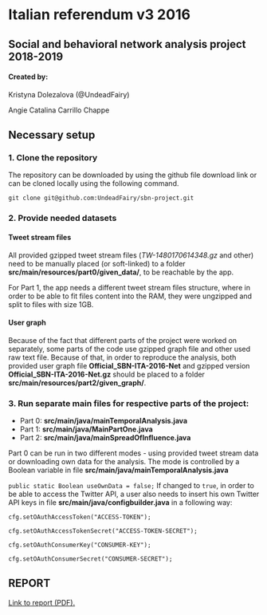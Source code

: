 # Italian referendum v3 2016 

## Social and behavioral network analysis project 2018-2019

#### Created by:
Kristyna Dolezalova (@UndeadFairy)

Angie Catalina Carrillo Chappe

## Necessary setup

### 1. Clone the repository
The repository can be downloaded by using the github file download link or can be cloned locally using the following command.
```
git clone git@github.com:UndeadFairy/sbn-project.git
```

### 2. Provide needed datasets

#### Tweet stream files

All provided gzipped tweet stream files (*TW-1480170614348.gz* and other) need to be manually placed (or soft-linked) to a folder **src/main/resources/part0/given_data/**, to be reachable by the app.

For Part 1, the app needs a different tweet stream files structure, where in order to be able to fit files content into the RAM, they were ungzipped and split to files with size 1GB.
#### User graph

Because of the fact that different parts of the project were worked on separately, some parts of the code use gzipped graph file and other used raw text file. Because of that, in order to reproduce the analysis, both provided user graph file **Official_SBN-ITA-2016-Net** and gzipped version **Official_SBN-ITA-2016-Net.gz** should be placed to a folder **src/main/resources/part2/given_graph/**.

### 3. Run separate main files for respective parts of the project: 
- Part 0: **src/main/java/mainTemporalAnalysis.java**
- Part 1: **src/main/java/MainPartOne.java**
- Part 2: **src/main/java/mainSpreadOfInfluence.java**

Part 0 can be run in two different modes - using provided tweet stream data or downloading own data for the analysis. The mode is controlled by a Boolean variable in file **src/main/java/mainTemporalAnalysis.java**

`public static Boolean useOwnData = false;` If changed to `true`, in order to be able to access the Twitter API, a user also needs to insert his own Twitter API keys in file **src/main/java/configbuilder.java** in a following way:
```
cfg.setOAuthAccessToken("ACCESS-TOKEN");

cfg.setOAuthAccessTokenSecret("ACCESS-TOKEN-SECRET");

cfg.setOAuthConsumerKey("CONSUMER-KEY");

cfg.setOAuthConsumerSecret("CONSUMER-SECRET");

```

## **REPORT**

[Link to report (PDF).](SBN-Report.pdf)

